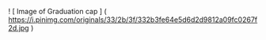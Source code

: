 ! [ Image of Graduation cap ] ( https://i.pinimg.com/originals/33/2b/3f/332b3fe64e5d6d2d9812a09fc0267f2d.jpg )
